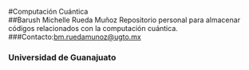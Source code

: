 #Computación Cuántica  
##Barush Michelle Rueda Muñoz 
Repositorio personal para almacenar códigos relacionados con la computación cuántica.
###Contacto:bm.ruedamunoz@ugto.mx
### Universidad de Guanajuato


